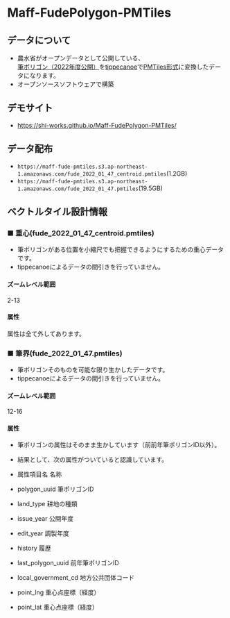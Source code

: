 # Maff-FudePolygon-PMTiles

## データについて
- 農水省がオープンデータとして公開している、[筆ポリゴン（2022年度公開）](https://www.maff.go.jp/j/tokei/porigon/)を[tippecanoe](https://github.com/felt/tippecanoe)で[PMTiles形式](https://github.com/protomaps/PMTiles)に変換したデータになります。
- オープンソースソフトウェアで構築

## デモサイト
- https://shi-works.github.io/Maff-FudePolygon-PMTiles/

## データ配布
- `https://maff-fude-pmtiles.s3.ap-northeast-1.amazonaws.com/fude_2022_01_47_centroid.pmtiles`(1.2GB)
- `https://maff-fude-pmtiles.s3.ap-northeast-1.amazonaws.com/fude_2022_01_47.pmtiles`(19.5GB)

## ベクトルタイル設計情報
### ■ 重心(fude_2022_01_47_centroid.pmtiles)
- 筆ポリゴンがある位置を小縮尺でも把握できるようにするための重心データです。
- tippecanoeによるデータの間引きを行っていません。

#### ズームレベル範囲
2-13

#### 属性
属性は全て外してあります。

### ■ 筆界(fude_2022_01_47.pmtiles)
- 筆ポリゴンそのものを可能な限り生かしたデータです。
- tippecanoeによるデータの間引きを行っていません。

#### ズームレベル範囲
12-16

#### 属性
- 筆ポリゴンの属性はそのまま生かしています（前前年筆ポリゴンID以外）。
- 結果として、次の属性がついていると認識しています。

- 属性項目名 名称
- polygon_uuid 筆ポリゴンID
- land_type 耕地の種類
- issue_year 公開年度
- edit_year 調製年度
- history 履歴
- last_polygon_uuid 前年筆ポリゴンID
- local_government_cd 地方公共団体コード
- point_lng 重心点座標（経度）
- point_lat 重心点座標（経度）
